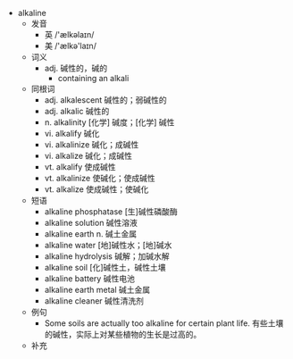 - alkaline
  - 发音
    - 英 /'ælkəlaɪn/
    - 美 /'ælkə'laɪn/
  - 词义
    - adj. 碱性的，碱的
      - containing an alkali
  - 同根词
    - adj. alkalescent 碱性的；弱碱性的
    - adj. alkalic 碱性的
    - n. alkalinity [化学] 碱度；[化学] 碱性
    - vi. alkalify 碱化
    - vi. alkalinize 碱化；成碱性
    - vi. alkalize 碱化；成碱性
    - vt. alkalify 使成碱性
    - vt. alkalinize 使碱化；使成碱性
    - vt. alkalize 使成碱性；使碱化
  - 短语
    - alkaline phosphatase [生]碱性磷酸酶
    - alkaline solution 碱性溶液
    - alkaline earth n. 碱土金属
    - alkaline water [地]碱性水；[地]碱水
    - alkaline hydrolysis 碱解；加碱水解
    - alkaline soil [化]碱性土，碱性土壤
    - alkaline battery 碱性电池
    - alkaline earth metal 碱土金属
    - alkaline cleaner 碱性清洗剂
  - 例句
    - Some soils are actually too alkaline for certain plant life. 有些土壤的碱性，实际上对某些植物的生长是过高的。
  - 补充